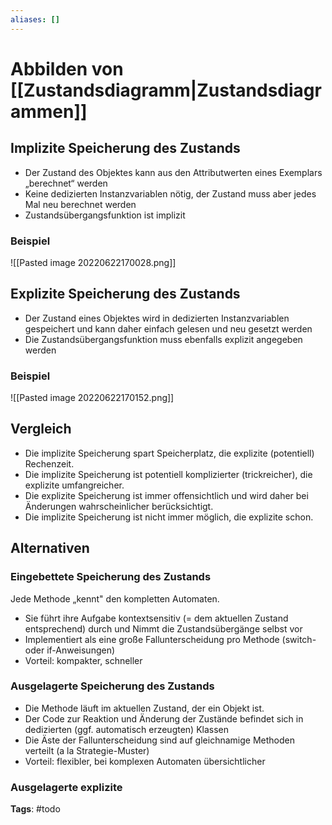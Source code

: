 ```yaml
---
aliases: []
---
```


# Abbilden von [[Zustandsdiagramm|Zustandsdiagrammen]]

## Implizite Speicherung des Zustands

- Der Zustand des Objektes kann aus den Attributwerten eines Exemplars „berechnet“ werden
- Keine dedizierten Instanzvariablen nötig, der Zustand muss aber jedes Mal neu berechnet werden
- Zustandsübergangsfunktion ist implizit

### Beispiel

![[Pasted image 20220622170028.png]]

## Explizite Speicherung des Zustands

- Der Zustand eines Objektes wird in dedizierten Instanzvariablen gespeichert und kann daher einfach gelesen und neu gesetzt werden
- Die Zustandsübergangsfunktion muss ebenfalls explizit angegeben werden

### Beispiel

![[Pasted image 20220622170152.png]]

## Vergleich

- Die implizite Speicherung spart Speicherplatz, die explizite (potentiell) Rechenzeit.
- Die implizite Speicherung ist potentiell komplizierter (trickreicher), die explizite umfangreicher.
- Die explizite Speicherung ist immer offensichtlich und wird daher bei Änderungen wahrscheinlicher berücksichtigt.
- Die implizite Speicherung ist nicht immer möglich, die explizite schon.

## Alternativen

### Eingebettete Speicherung des Zustands

Jede Methode „kennt" den kompletten Automaten.

- Sie führt ihre Aufgabe kontextsensitiv (= dem aktuellen Zustand entsprechend) durch und Nimmt die Zustandsübergänge selbst vor
- Implementiert als eine große Fallunterscheidung pro Methode (switch- oder if-Anweisungen)
- Vorteil: kompakter, schneller

### Ausgelagerte Speicherung des Zustands

- Die Methode läuft im aktuellen Zustand, der ein Objekt ist.
- Der Code zur Reaktion und Änderung der Zustände befindet sich in dedizierten (ggf. automatisch erzeugten) Klassen
- Die Äste der Fallunterscheidung sind auf gleichnamige Methoden verteilt (a la Strategie-Muster)
- Vorteil: flexibler, bei komplexen Automaten übersichtlicher

### Ausgelagerte explizite

**Tags**: #todo
